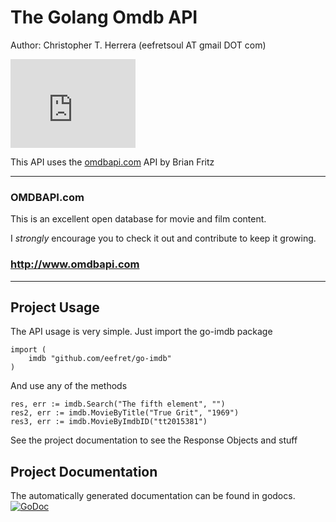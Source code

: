 The Golang Omdb API
=======

Author: Christopher T. Herrera (eefretsoul AT gmail DOT com)

<iframe src="http://githubbadge.appspot.com/eefret" style="border: 0;height: 142px;width: 200px;overflow: hidden;" frameBorder="0"></iframe>

This API uses the [omdbapi.com](http://omdbapi.com/) API by Brian Fritz

***
### OMDBAPI.com
This is an excellent open database for movie and film content.

I *strongly* encourage you to check it out and contribute to keep it growing.

### http://www.omdbapi.com
***
Project Usage
-------------
The API usage is very simple. Just import the go-imdb package

	import (
		imdb "github.com/eefret/go-imdb"
	)

And use any of the methods 

	res, err := imdb.Search("The fifth element", "")
	res2, err := imdb.MovieByTitle("True Grit", "1969")
	res3, err := imdb.MovieByImdbID("tt2015381")

See the project documentation to see the Response Objects and stuff

Project Documentation
---------------------
The automatically generated documentation can be found in godocs.
[![GoDoc](https://godoc.org/github.com/eefret/go-imdb?status.svg)](https://godoc.org/github.com/eefret/go-imdb)
